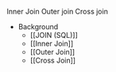 Inner Join
Outer join
Cross join

- Background
	- [[JOIN (SQL)]]
	- [[Inner Join]]
	- [[Outer Join]]
	- [[Cross Join]]